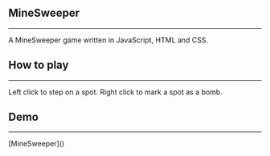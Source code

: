 <h2>MineSweeper</h2><hr>
A MineSweeper game written in JavaScript, HTML and CSS.

<h2>How to play</h2><hr>
Left click to step on a spot. Right click to mark a spot as a bomb.

<h2>Demo</h2><hr>
[MineSweeper](<https://alex-krik.github.io/MineSweeper>)


